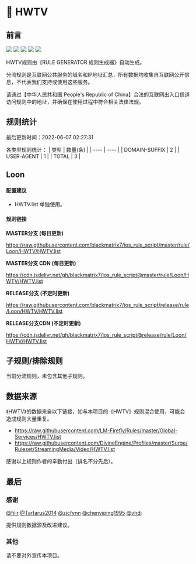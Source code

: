 # 🧸 HWTV

## 前言

![](https://shields.io/badge/-移除重复规则-ff69b4) ![](https://shields.io/badge/-DOMAIN与DOMAIN--SUFFIX合并-green) ![](https://shields.io/badge/-DOMAIN--SUFFIX间合并-critical) ![](https://shields.io/badge/-DOMAIN--SUFFIX与DOMAIN--KEYWORD合并-blue) ![](https://shields.io/badge/-IP--CIDR(6)合并-blueviolet) 

HWTV规则由《RULE GENERATOR 规则生成器》自动生成。

分流规则是互联网公共服务的域名和IP地址汇总，所有数据均收集自互联网公开信息，不代表我们支持或使用这些服务。

请通过【中华人民共和国 People's Republic of China】合法的互联网出入口信道访问规则中的地址，并确保在使用过程中符合相关法律法规。

## 规则统计

最后更新时间：2022-06-07 02:27:31

各类型规则统计：
| 类型 | 数量(条)  | 
| ---- | ----  |
| DOMAIN-SUFFIX | 2  | 
| USER-AGENT | 1  | 
| TOTAL | 3  | 


## Loon 

#### 配置建议
- HWTV.list 单独使用。

#### 规则链接
**MASTER分支 (每日更新)**

https://raw.githubusercontent.com/blackmatrix7/ios_rule_script/master/rule/Loon/HWTV/HWTV.list

**MASTER分支 CDN (每日更新)**

https://cdn.jsdelivr.net/gh/blackmatrix7/ios_rule_script@master/rule/Loon/HWTV/HWTV.list

**RELEASE分支 (不定时更新)**

https://raw.githubusercontent.com/blackmatrix7/ios_rule_script/release/rule/Loon/HWTV/HWTV.list

**RELEASE分支CDN (不定时更新)**

https://cdn.jsdelivr.net/gh/blackmatrix7/ios_rule_script@release/rule/Loon/HWTV/HWTV.list

## 子规则/排除规则


当前分流规则，未包含其他子规则。

## 数据来源

《HWTV》的数据来自以下链接，如与本项目的《HWTV》规则混合使用，可能会造成规则大量重复。

- https://raw.githubusercontent.com/LM-Firefly/Rules/master/Global-Services/HWTV.list
- https://raw.githubusercontent.com/DivineEngine/Profiles/master/Surge/Ruleset/StreamingMedia/Video/HWTV.list


感谢以上规则作者的辛勤付出（排名不分先后）。

## 最后

### 感谢

[@fiiir](https://github.com/fiiir) [@Tartarus2014](https://github.com/Tartarus2014) [@zjcfynn](https://github.com/zjcfynn) [@chenyiping1995](https://github.com/chenyiping1995) [@vhdj](https://github.com/vhdj)

提供规则数据源及改进建议。

### 其他

请不要对外宣传本项目。